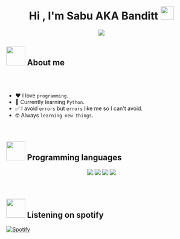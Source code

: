 <h1 align="center">Hi , I'm Sabu AKA Banditt <img src="https://cdn.discordapp.com/emojis/946553450215387157.gif" width="35"></h1>
<p align="center">
  <a href="https://github.com/DenverCoder1/readme-typing-svg"><img src="https://readme-typing-svg.herokuapp.com?font=Time+New+Roman&color=%23C8BE25&size=25&center=true&vCenter=true&width=500&height=100&lines=Epik+discord+user+😎;A+fourteen+year+old+dumb+kid;I+am+a+weeb+and+I+like+memes+👀;Always+learning+new+things"></a>
</p>

## <img src = "https://cdn.discordapp.com/emojis/692852374145990737.gif" width = 50px>  About me

<br><br>

- :heart: I love `programming`.
- :snake: Currently learning `Python`.
- ✅ I avoid `errors` but `errors` like me so I can't avoid.
- :nerd_face: Always `learning new things`.

<br>

## <img src = "https://cdn.discordapp.com/emojis/945755302576406568.gif" width = 50px>  Programming languages 

<p>
<div align="center">
  <img src="https://img.shields.io/badge/-HTML-c58545?style=for-the-badge&logo=html5&logoColor=c58545&labelColor=282828">
  <img src="https://img.shields.io/badge/-CSS-d1a01f?style=for-the-badge&logo=css3&logoColor=d1a01f&labelColor=282828">
  <img src="https://img.shields.io/badge/-Javascript-d1a01f?style=for-the-badge&logo=javascript&logoColor=98b982&labelColor=282828">
  <img src="https://img.shields.io/badge/-Python-98b982?style=for-the-badge&logo=python&logoColor=98b982&labelColor=282828"> 
</div>
</p>

<br>

## <img src = "https://cdn.discordapp.com/emojis/876813769890742303.gif" width = 50px> Listening on spotify

[![Spotify](https://spotify-music-stuff.vercel.app/api/spotify)](https://open.spotify.com/user/317bux4yhnudzmdg5vupfwfag524)
